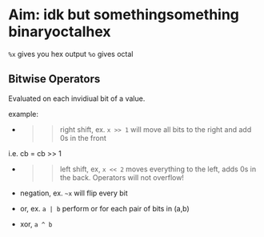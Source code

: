 # Aim: idk but somethingsomething binaryoctalhex

`%x` gives you hex output  `%o` gives octal
## Bitwise Operators
Evaluated on each invidiual bit of a value.

example:

* >> right shift, ex. `x >> 1` will move all bits to the right and add 0s in the front

i.e. cb = cb >> 1

* >> left shift, ex, `x << 2` moves everything to the left, adds 0s in the back. Operators will not overflow!

* negation, ex. `~x` will flip every bit
* or, ex. `a | b` perform or for each pair of bits in (a,b)
* xor, `a ^ b`
